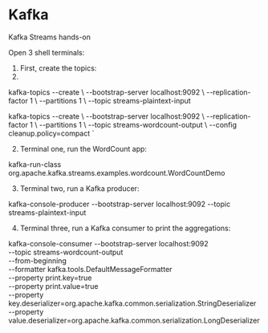# Kafka

Kafka Streams hands-on

Open 3 shell terminals:

1. First, create the topics:
2. 
kafka-topics --create \\
    --bootstrap-server localhost:9092 \\
    --replication-factor 1 \\
    --partitions 1 \\
    --topic streams-plaintext-input

kafka-topics --create \\
    --bootstrap-server localhost:9092 \\
    --replication-factor 1 \\
    --partitions 1 \\
    --topic streams-wordcount-output \\
    --config cleanup.policy=compact
    `

2. Terminal one, run the WordCount app:

kafka-run-class org.apache.kafka.streams.examples.wordcount.WordCountDemo

3. Terminal two, run a Kafka producer:

kafka-console-producer --bootstrap-server localhost:9092 --topic streams-plaintext-input

4. Terminal three, run a Kafka consumer to print the aggregations:

kafka-console-consumer --bootstrap-server localhost:9092 \
    --topic streams-wordcount-output \
    --from-beginning \
    --formatter kafka.tools.DefaultMessageFormatter \
    --property print.key=true \
    --property print.value=true \
    --property key.deserializer=org.apache.kafka.common.serialization.StringDeserializer \
    --property value.deserializer=org.apache.kafka.common.serialization.LongDeserializer
